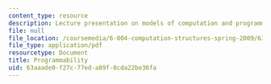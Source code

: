 ```yaml
---
content_type: resource
description: Lecture presentation on models of computation and programmable architectures.
file: null
file_location: /coursemedia/6-004-computation-structures-spring-2009/63aaade0f27c77eda89f0cda22be36fa_MIT6_004s09_lec12.pdf
file_type: application/pdf
resourcetype: Document
title: Programmability
uid: 63aaade0-f27c-77ed-a89f-0cda22be36fa
---
```

